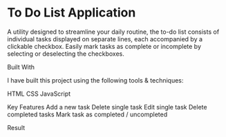 
# To Do List Application

A utility designed to streamline your daily routine, the to-do list consists of individual tasks displayed on separate lines, each accompanied by a clickable checkbox. Easily mark tasks as complete or incomplete by selecting or deselecting the checkboxes.

Built With

I have built this project using the following tools & techniques:

HTML
CSS
JavaScript

Key Features
Add a new task
Delete single task
Edit single task
Delete completed tasks
Mark task as completed / uncompleted

Result









